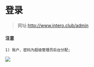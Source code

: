 # 登录

> 网址:http://www.intero.club/admin

#### 注意
    1) 账户、密码为超级管理员后台分配;

![](http://localhost:3000/static/img/baoming_admin/login.png)